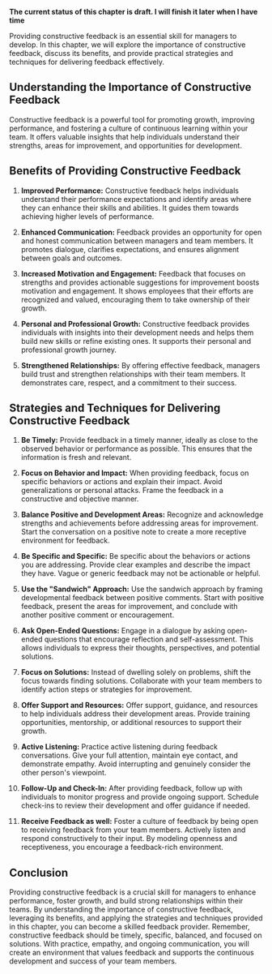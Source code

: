 **The current status of this chapter is draft. I will finish it later when I have time**

Providing constructive feedback is an essential skill for managers to develop. In this chapter, we will explore the importance of constructive feedback, discuss its benefits, and provide practical strategies and techniques for delivering feedback effectively.

**Understanding the Importance of Constructive Feedback**
---------------------------------------------------------

Constructive feedback is a powerful tool for promoting growth, improving performance, and fostering a culture of continuous learning within your team. It offers valuable insights that help individuals understand their strengths, areas for improvement, and opportunities for development.

**Benefits of Providing Constructive Feedback**
-----------------------------------------------

1. **Improved Performance:** Constructive feedback helps individuals understand their performance expectations and identify areas where they can enhance their skills and abilities. It guides them towards achieving higher levels of performance.

2. **Enhanced Communication:** Feedback provides an opportunity for open and honest communication between managers and team members. It promotes dialogue, clarifies expectations, and ensures alignment between goals and outcomes.

3. **Increased Motivation and Engagement:** Feedback that focuses on strengths and provides actionable suggestions for improvement boosts motivation and engagement. It shows employees that their efforts are recognized and valued, encouraging them to take ownership of their growth.

4. **Personal and Professional Growth:** Constructive feedback provides individuals with insights into their development needs and helps them build new skills or refine existing ones. It supports their personal and professional growth journey.

5. **Strengthened Relationships:** By offering effective feedback, managers build trust and strengthen relationships with their team members. It demonstrates care, respect, and a commitment to their success.

**Strategies and Techniques for Delivering Constructive Feedback**
------------------------------------------------------------------

1. **Be Timely:** Provide feedback in a timely manner, ideally as close to the observed behavior or performance as possible. This ensures that the information is fresh and relevant.

2. **Focus on Behavior and Impact:** When providing feedback, focus on specific behaviors or actions and explain their impact. Avoid generalizations or personal attacks. Frame the feedback in a constructive and objective manner.

3. **Balance Positive and Development Areas:** Recognize and acknowledge strengths and achievements before addressing areas for improvement. Start the conversation on a positive note to create a more receptive environment for feedback.

4. **Be Specific and Specific:** Be specific about the behaviors or actions you are addressing. Provide clear examples and describe the impact they have. Vague or generic feedback may not be actionable or helpful.

5. **Use the "Sandwich" Approach:** Use the sandwich approach by framing developmental feedback between positive comments. Start with positive feedback, present the areas for improvement, and conclude with another positive comment or encouragement.

6. **Ask Open-Ended Questions:** Engage in a dialogue by asking open-ended questions that encourage reflection and self-assessment. This allows individuals to express their thoughts, perspectives, and potential solutions.

7. **Focus on Solutions:** Instead of dwelling solely on problems, shift the focus towards finding solutions. Collaborate with your team members to identify action steps or strategies for improvement.

8. **Offer Support and Resources:** Offer support, guidance, and resources to help individuals address their development areas. Provide training opportunities, mentorship, or additional resources to support their growth.

9. **Active Listening:** Practice active listening during feedback conversations. Give your full attention, maintain eye contact, and demonstrate empathy. Avoid interrupting and genuinely consider the other person's viewpoint.

10. **Follow-Up and Check-In:** After providing feedback, follow up with individuals to monitor progress and provide ongoing support. Schedule check-ins to review their development and offer guidance if needed.

11. **Receive Feedback as well:** Foster a culture of feedback by being open to receiving feedback from your team members. Actively listen and respond constructively to their input. By modeling openness and receptiveness, you encourage a feedback-rich environment.

**Conclusion**
--------------

Providing constructive feedback is a crucial skill for managers to enhance performance, foster growth, and build strong relationships within their teams. By understanding the importance of constructive feedback, leveraging its benefits, and applying the strategies and techniques provided in this chapter, you can become a skilled feedback provider. Remember, constructive feedback should be timely, specific, balanced, and focused on solutions. With practice, empathy, and ongoing communication, you will create an environment that values feedback and supports the continuous development and success of your team members.

